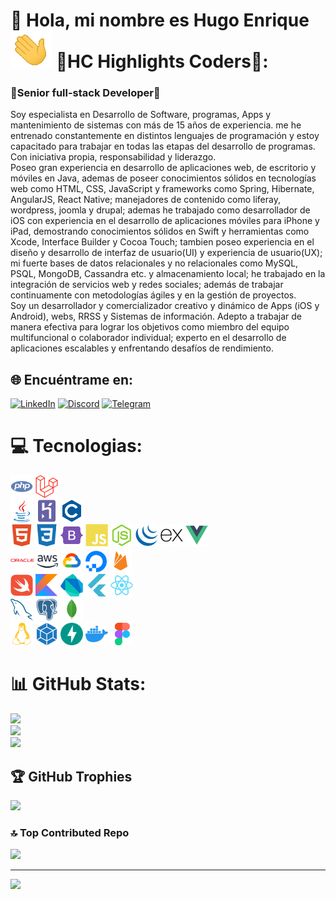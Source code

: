 # 💫 Hola, mi nombre es Hugo Enrique ![](https://github.com/hecalderong/hecalderong/blob/main/img/manito.gif) HC Highlights Coders:
###  Senior full-stack Developer
Soy especialista en Desarrollo de Software, programas, Apps y mantenimiento de sistemas con más de 15 años de experiencia. me he entrenado constantemente en distintos lenguajes de programación y estoy capacitado para trabajar en todas las etapas del desarrollo de programas. Con iniciativa propia, responsabilidad y liderazgo.<br>Poseo gran experiencia en desarrollo de aplicaciones web, de escritorio y móviles en Java, ademas de poseer conocimientos sólidos en tecnologías web como HTML, CSS, JavaScript y frameworks como Spring, Hibernate, AngularJS, React Native; manejadores de contenido como liferay, wordpress, joomla y drupal; ademas he trabajado como desarrollador de iOS con experiencia en el desarrollo de aplicaciones móviles para iPhone y iPad, demostrando conocimientos sólidos en Swift y herramientas como Xcode, Interface Builder y Cocoa Touch; tambien poseo experiencia en el diseño y desarrollo de interfaz de usuario(UI) y experiencia de usuario(UX); mi fuerte bases de datos relacionales y no relacionales como MySQL, PSQL, MongoDB, Cassandra etc. y almacenamiento local; he trabajado en la integración de servicios web y redes sociales; además de trabajar continuamente con metodologías ágiles y en la gestión de proyectos.<br> Soy un desarrollador y comercializador creativo y dinámico de Apps (iOS y Android), webs, RRSS y Sistemas de información. Adepto a trabajar de manera efectiva para lograr los objetivos como miembro del equipo multifuncional o colaborador individual; experto en el desarrollo de aplicaciones escalables y enfrentando desafíos de rendimiento.<br>


## 🌐 Encuéntrame en:
[![LinkedIn](https://img.shields.io/badge/LinkedIn-%230077B5.svg?logo=linkedin&logoColor=white)](https://linkedin.com/in/developerhcode)   [![Discord](https://img.shields.io/badge/Discord-%5865F2.svg?logo=Discord&logoColor=white)](https://discordapp.com/users/hugoenriquehc)  [![Telegram](https://img.shields.io/badge/Telegram-%230077B5.svg?logo=telegram&logoColor=white)](https://t.me/hecalderong)

# 💻 Tecnologias:
<img src="https://github.com/hecalderong/hecalderong/blob/main/img/php-colored.svg" width="36" height="36" alt="PHP" />  <img src="https://github.com/hecalderong/hecalderong/blob/main/img/laravel-colored.svg" width="36" height="36" alt="Laravel" /> <br> <img src="https://github.com/hecalderong/hecalderong/blob/main/img/java-colored.svg" width="36" height="36" alt="Java" /> <img src="https://github.com/hecalderong/hecalderong/blob/main/img/heroku-colored.svg" width="36" height="36" alt="HEROKU" />  <img src="https://github.com/hecalderong/hecalderong/blob/main/img/c-colored.svg" width="36" height="36" alt="C" /><br><img src="https://github.com/hecalderong/hecalderong/blob/main/img/html5-colored.svg" width="36" height="36" alt="HTML5" />  <img src="https://github.com/hecalderong/hecalderong/blob/main/img/css3-colored.svg" width="36" height="36" alt="CSS3" />   <img src="https://github.com/hecalderong/hecalderong/blob/main/img/bootstrap-colored.svg" width="36" height="36" alt="BootStrap" />   <img src="https://github.com/hecalderong/hecalderong/blob/main/img/javascript-colored.svg" width="36" height="36" alt="javascript" />  <img src="https://github.com/hecalderong/hecalderong/blob/main/img/nodejs-colored.svg" width="36" height="36" alt="nodejs" />  <img src="https://github.com/hecalderong/hecalderong/blob/main/img/jquery-colored.svg" width="36" height="36" alt="jquery" />  <img src="https://github.com/hecalderong/hecalderong/blob/main/img/express-colored.svg" width="36" height="36" alt="EXPRESSJS" />  <img src="https://github.com/hecalderong/hecalderong/blob/main/img/vuejs-colored.svg" width="36" height="36" alt="vuejs" />  <br><img src="https://github.com/hecalderong/hecalderong/blob/main/img/oracle-colored.svg" width="38" height="38" alt="ORACLE" />  <img src="https://github.com/hecalderong/hecalderong/blob/main/img/aws-colored.svg" width="34" height="34" alt="AWS" />  <img src="https://github.com/hecalderong/hecalderong/blob/main/img/googlecloud-colored.svg" width="36" height="36" alt="GoogleCloud
" />  <img src="https://github.com/hecalderong/hecalderong/blob/main/img/digitalocean-colored.svg" width="34" height="34" alt="DigitalOcean" />  <img src="https://github.com/hecalderong/hecalderong/blob/main/img/firebase-colored.svg" width="36" height="36" alt="Firebase" /><br><img src="https://github.com/hecalderong/hecalderong/blob/main/img/swift-colored.svg" width="36" height="36" alt="SWIFT" />  <img src="https://github.com/hecalderong/hecalderong/blob/main/img/kotlin-colored.svg" width="36" height="36" alt="Kotlin" />  <img src="https://github.com/hecalderong/hecalderong/blob/main/img/dart-colored.svg" width="36" height="36" alt="Dart" />  <img src="https://github.com/hecalderong/hecalderong/blob/main/img/flutter-colored.svg" width="36" height="36" alt="Flutter" />  <img src="https://github.com/hecalderong/hecalderong/blob/main/img/react-colored.svg" width="36" height="36" alt="React" /><br><img src="https://github.com/hecalderong/hecalderong/blob/main/img/mysql-colored.svg" width="36" height="36" alt="MySQL" />  <img src="https://github.com/hecalderong/hecalderong/blob/main/img/postgresql-colored.svg" width="36" height="36" alt="postgres" />  <img src="https://github.com/hecalderong/hecalderong/blob/main/img/mongodb-colored.svg" width="36" height="36" alt="MONGODB" />  <br> <img src="https://github.com/hecalderong/hecalderong/blob/main/img/linux-colored.svg" width="36" height="36" alt="Linux" />  <img src="https://github.com/hecalderong/hecalderong/blob/main/img/webpack-colored.svg" width="36" height="36" alt="webpack" />  <img src="https://github.com/hecalderong/hecalderong/blob/main/img/fastapi-colored.svg" width="36" height="36" alt="fastapi" />  <img src="https://github.com/hecalderong/hecalderong/blob/main/img/docker-colored.svg" width="36" height="36" alt="Docker" />  <img src="https://github.com/hecalderong/hecalderong/blob/main/img/figma-colored.svg" width="36" height="36" alt="Figma" />
# 📊 GitHub Stats:
![](https://github-readme-stats.vercel.app/api?username=hecalderong&theme=chartreuse-dark&hide_border=false&include_all_commits=true&count_private=true)<br/>
![](https://github-readme-streak-stats.herokuapp.com/?user=hecalderong&theme=chartreuse-dark&hide_border=false)<br/>
![](https://github-readme-stats.vercel.app/api/top-langs/?username=hecalderong&theme=chartreuse-dark&hide_border=false&include_all_commits=true&count_private=true&layout=compact)

## 🏆 GitHub Trophies
![](https://github-profile-trophy.vercel.app/?username=hecalderong&theme=dark_dimmed&no-frame=false&no-bg=false&margin-w=4)


### 🔝 Top Contributed Repo
![](https://github-contributor-stats.vercel.app/api?username=hecalderong&limit=5&theme=dark&combine_all_yearly_contributions=true)

---
[![](https://visitcount.itsvg.in/api?id=hecalderong&icon=2&color=4)](https://visitcount.itsvg.in)
